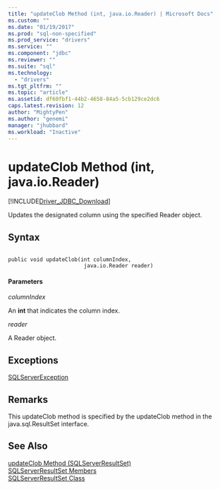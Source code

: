 ```yaml
---
title: "updateClob Method (int, java.io.Reader) | Microsoft Docs"
ms.custom: ""
ms.date: "01/19/2017"
ms.prod: "sql-non-specified"
ms.prod_service: "drivers"
ms.service: ""
ms.component: "jdbc"
ms.reviewer: ""
ms.suite: "sql"
ms.technology: 
  - "drivers"
ms.tgt_pltfrm: ""
ms.topic: "article"
ms.assetid: df60fbf1-44b2-4658-84a5-5cb129ce2dc6
caps.latest.revision: 12
author: "MightyPen"
ms.author: "genemi"
manager: "jhubbard"
ms.workload: "Inactive"
---
```

# updateClob Method (int, java.io.Reader)
[!INCLUDE[Driver_JDBC_Download](../../../includes/driver_jdbc_download.md)]

  Updates the designated column using the specified Reader object.  
  
## Syntax  
  
```  
  
public void updateClob(int columnIndex,  
                        java.io.Reader reader)  
```  
  
#### Parameters  
 *columnIndex*  
  
 An **int** that indicates the column index.  
  
 *reader*  
  
 A Reader object.  
  
## Exceptions  
 [SQLServerException](../../../connect/jdbc/reference/sqlserverexception-class.md)  
  
## Remarks  
 This updateClob method is specified by the updateClob method in the java.sql.ResultSet interface.  
  
## See Also  
 [updateClob Method &#40;SQLServerResultSet&#41;](../../../connect/jdbc/reference/updateclob-method-sqlserverresultset.md)   
 [SQLServerResultSet Members](../../../connect/jdbc/reference/sqlserverresultset-members.md)   
 [SQLServerResultSet Class](../../../connect/jdbc/reference/sqlserverresultset-class.md)  
  
  
